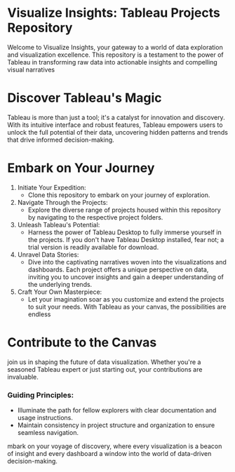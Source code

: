 # Visualize Insights: Tableau Projects Repository
Welcome to Visualize Insights, your gateway to a world of data exploration and visualization excellence. This repository is a testament to the power of Tableau in transforming raw data into actionable insights and compelling visual narratives
# Discover Tableau's Magic
Tableau is more than just a tool; it's a catalyst for innovation and discovery. With its intuitive interface and robust features, Tableau empowers users to unlock the full potential of their data, uncovering hidden patterns and trends that drive informed decision-making.
# Embark on Your Journey
1. Initiate Your Expedition:
   * Clone this repository to embark on your journey of exploration.
2. Navigate Through the Projects:
   * Explore the diverse range of projects housed within this repository by navigating to the respective project folders.
3. Unleash Tableau's Potential:
   * Harness the power of Tableau Desktop to fully immerse yourself in the projects. If you don't have Tableau Desktop installed, fear not; a trial version is readily available for download.
4. Unravel Data Stories:
   * Dive into the captivating narratives woven into the visualizations and dashboards. Each project offers a unique perspective on data, inviting you to uncover insights and gain a deeper understanding of the underlying trends.
5. Craft Your Own Masterpiece:
   * Let your imagination soar as you customize and extend the projects to suit your needs. With Tableau as your canvas, the possibilities are endless
# Contribute to the Canvas
join us in shaping the future of data visualization. Whether you're a seasoned Tableau expert or just starting out, your contributions are invaluable.
### Guiding Principles:
* Illuminate the path for fellow explorers with clear documentation and usage instructions.
* Maintain consistency in project structure and organization to ensure seamless navigation.
  
mbark on your voyage of discovery, where every visualization is a beacon of insight and every dashboard a window into the world of data-driven decision-making.
